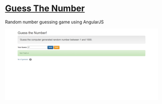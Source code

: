 # [Guess The Number](https://lvcc-wad.github.io/Guess-The-Number/)

Random number guessing game using AngularJS

![screenshot-guessthenumber](ss-guessthenumber.png)
